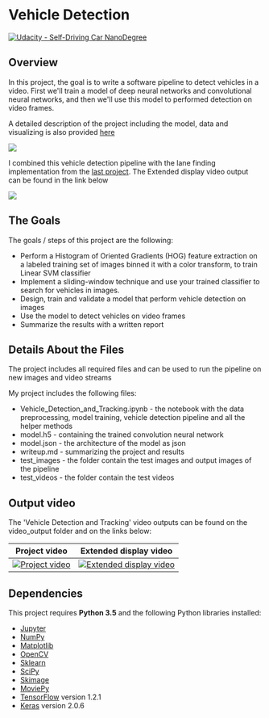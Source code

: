 # Vehicle Detection
[![Udacity - Self-Driving Car NanoDegree](https://s3.amazonaws.com/udacity-sdc/github/shield-carnd.svg)](http://www.udacity.com/drive)

Overview
---
In this project, the goal is to write a software pipeline to detect vehicles in a video. First we'll train a model of deep neural networks and convolutional neural networks, and then we'll use this model to performed detection on video frames.

A detailed description of the project including the model, data and visualizing is also provided  [here](https://github.com/shmulik-willinger/vehicle_detection/blob/master/writeup.md)

![]( https://github.com/shmulik-willinger/vehicle_detection/blob/master/readme_img/pipeline_merge.png?raw=true)

I combined this vehicle detection pipeline with the lane finding implementation from the [last project](https://github.com/shmulik-willinger/advanced_lane_finding). The Extended display video output can be found in the link below

![]( https://github.com/shmulik-willinger/vehicle_detection/blob/master/readme_img/final_pipeline_result.png?raw=true)

The Goals
---
The goals / steps of this project are the following:

* Perform a Histogram of Oriented Gradients (HOG) feature extraction on a labeled training set of images binned it with a color transform, to train Linear SVM classifier
* Implement a sliding-window technique and use your trained classifier to search for vehicles in images.
* Design, train and validate a model that perform vehicle detection on images
* Use the model to detect vehicles on video frames
* Summarize the results with a written report

## Details About the Files

The project includes all required files and can be used to run the pipeline on new images and video streams

My project includes the following files:
* Vehicle_Detection_and_Tracking.ipynb - the notebook with the data preprocessing, model training, vehicle detection pipeline and all the helper methods
* model.h5 - containing the trained convolution neural network
* model.json - the architecture of the model as json
* writeup.md - summarizing the project and results
* test_images - the folder contain the test images and output images of the pipeline
* test_videos - the folder contain the test videos

## Output video

The 'Vehicle Detection and Tracking' video outputs can be found on the video_output folder and on the links below:

Project video  |  Extended display video
:-------------------------:|:-------------------------:
[![Project video](https://github.com/shmulik-willinger/vehicle_detection/blob/master/readme_img/video_output_sample.gif)](https://youtu.be/AI3DJ7U_PAI)  |  [![Extended display video](https://github.com/shmulik-willinger/vehicle_detection/blob/master/readme_img/video_output_extended.gif)](http://www.youtube.com/watch?v=Evzcbst9_PA)

## Dependencies
This project requires **Python 3.5** and the following Python libraries installed:

- [Jupyter](http://jupyter.org/)
- [NumPy](http://www.numpy.org/)
- [Matplotlib](https://matplotlib.org/)
- [OpenCV](https://pypi.python.org/pypi/opencv-python#)
- [Sklearn](scikit-learn.org/)
- [SciPy](https://www.scipy.org/)
- [Skimage](http://scikit-image.org/)
- [MoviePy](http://zulko.github.io/moviepy/)
- [TensorFlow](http://tensorflow.org) version 1.2.1
- [Keras](https://keras.io/) version 2.0.6
